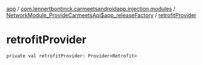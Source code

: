 [app](../../index.md) / [com.lennertbontinck.carmeetsandroidapp.injection.modules](../index.md) / [NetworkModule_ProvideCarmeetsApi$app_releaseFactory](index.md) / [retrofitProvider](./retrofit-provider.md)

# retrofitProvider

`private val retrofitProvider: Provider<Retrofit>`